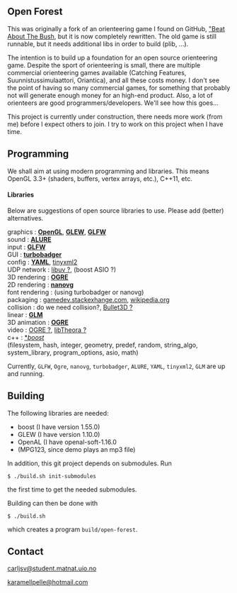 Open Forest
--------------------

This was originally a fork of an orienteering game I found on GitHub, ["Beat About The Bush]( 
https://github.com/jarvinet/orienteering-game), but it is now completely rewritten.
The old game is still runnable, but it needs additional libs in order to build (plib, ...).

The intention is to build up a foundation for an open source orienteering game. Despite the sport of 
orienteering is small, there are multiple commercial orienteering games available (Catching Features, 
Suunnistussimulaattori, Oriantica), and all these costs money. I don't see the point of having so many
commercial games, for something that probably not will generate enough money for an high-end product.
Also, a lot of orienteers are good programmers/developers. We'll see how this goes...

This project is currently under construction, there needs more work (from me) before I expect others
to join. I try to work on this project when I have time.


Programming
--------------------

We shall aim at using modern programming and libraries. This means OpenGL 3.3+ (shaders, buffers, 
vertex arrays, etc.), C++11, etc.

#### Libraries

Below are suggestions of open source libraries to use. Please add (better) alternatives.

graphics          : [**OpenGL**](https://www.opengl.org/wiki/), [**GLEW**](http://glew.sourceforge.net), [**GLFW**](http://www.glfw.org)  
sound             : [**ALURE**](http://kcat.strangesoft.net/alure.html)  
input             : [**GLFW**](http://www.glfw.org)  
GUI               : [**turbobadger**](https://github.com/fruxo/turbobadger)  
config            : [**YAML**](http://yaml.org), [tinyxml2](http://www.grinninglizard.com/tinyxml2)  
UDP network       : [libuv ?](https://github.com/libuv/libuv), 
                    (boost ASIO ?)  
3D rendering      : [**OGRE**](http://www.ogre3d.org)  
2D rendering      : [**nanovg**](https://github.com/memononen/nanovg)  
font rendering    : (using turbobadger or nanovg)  
packaging         : [gamedev.stackexhange.com](http://gamedev.stackexchange.com/questions/37648/how-can-you-put-all-images-from-a-game-to-1-file), 
                    [wikipedia.org](http://en.wikipedia.org/wiki/List_of_archive_formats)  
collision         : do we need collision?,
                    [Bullet3D ?](https://github.com/bulletphysics/bullet3)  
linear            : [**GLM**](http://glm.g-truc.net)  
3D animation      : [**OGRE**](http://www.ogre3d.org)  
video             : [OGRE ?](http://www.ogre3d.org), 
                    [libTheora ?](http://www.theora.org/)  
c++               : [**boost*](http://www.boost.org/)  
                    (filesystem, hash, integer, geometry, predef, random, string_algo, system_library, program_options, asio, math)

Currently, `GLFW`, `Ogre`, `nanovg`, `turbobadger`, `ALURE`, `YAML`, `tinyxml2`, `GLM`  are up and running. 


Building
--------------------

The following libraries are needed:

- boost   (I have version 1.55.0)
- GLEW    (I have version 1.10.0)
- OpenAL  (I have openal-soft-1.16.0
- (MPG123, since demo plays an mp3 file)

In addition, this git project depends on submodules. Run

    $ ./build.sh init-submodules

the first time to get the needed submodules. 

Building can then be done with

    $ ./build.sh

which creates a program `build/open-forest`.


Contact
----------------
<carljsv@student.matnat.uio.no>

<karamellpelle@hotmail.com>
